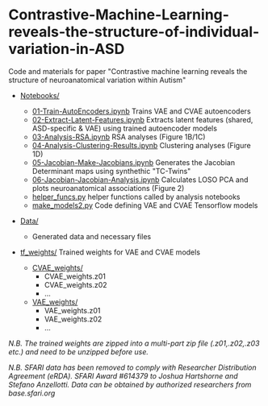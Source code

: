 # Contrastive-Machine-Learning-reveals-the-structure-of-individual-variation-in-ASD
Code and materials for paper "Contrastive machine learning reveals the structure of neuroanatomical variation within Autism"



* [Notebooks/](Notebooks/)
  * [01-Train-AutoEncoders.ipynb](Notebooks/01-Train-AutoEncoders.ipynb) Trains VAE and CVAE autoencoders
  * [02-Extract-Latent-Features.ipynb](Notebooks/02-Extract-Latent-Features.ipynb) Extracts latent features (shared, ASD-specific & VAE) using trained autoencoder models
  * [03-Analysis-RSA.ipynb](Notebooks/03-Analysis-RSA.ipynb) RSA analyses (Figure 1B/1C)
  * [04-Analysis-Clustering-Results.ipynb](Notebooks/04-Analysis-Clustering-Results.ipynb) Clustering analyses (Figure 1D)
  * [05-Jacobian-Make-Jacobians.ipynb](Notebooks/05-Jacobian-Make-Jacobians.ipynb) Generates the Jacobian Determinant maps using synthethic "TC-Twins"
  * [06-Jacobian-Jacobian-Analysis.ipynb](Notebooks/06-Jacobian-Jacobian-Analysis.ipynb) Calculates LOSO PCA and plots neuroanatomical associations (Figure 2)
  * [helper_funcs.py](Notebooks/helper_funcs.py) helper functions called by analysis notebooks
  * [make_models2.py](Notebooks/make_models2.py) Code defining VAE and CVAE Tensorflow models


* [Data/](Data/)
  * Generated data and necessary files  

* [tf_weights/](tf_weights/) Trained weights for VAE and CVAE models
  * [CVAE_weights/](tf_weights/CVAE_weights/)
    * CVAE_weights.z01
    * CVAE_weights.z02
    * ...
  * [VAE_weights/](tf_weights/VAE_weights/)
    * VAE_weights.z01 
    * VAE_weights.z02
    * ...


_N.B. The trained weights are zipped into a multi-part zip file (.z01,.z02,.z03 etc.) and need to be unzipped before use._

_N.B. SFARI data has been removed to comply with Researcher Distribution Agreement (eRDA). SFARI Award #614379 to Joshua Hartshorne and Stefano Anzellotti. Data can be obtained by authorized researchers from base.sfari.org_
